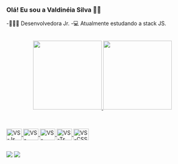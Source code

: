 ### Olá! Eu sou a Valdinéia Silva 👩🏽
-👩🏽‍💻 Desenvolvedora Jr.
-💻 Atualmente estudando a stack JS.

<div align="center">
  <a href="https://github.com/vsilva-code"><br><a href="https://www.linkedin.com/in/valdineiads/">
  <img height="180em" src="https://github-readme-stats.vercel.app/api?username=vsilva-code&show_icons=true&theme=dracula&include_all_commits=true&count_private=true"/>
  <img height="180em" src="https://github-readme-stats.vercel.app/api/top-langs/?username=vsilva-code&layout=compact&langs_count=7&theme=dracula"/>
</div>

##

<div style="display: inline_block"><br>
  <img align="center" alt="VS-Js" height="30" width="40" src="https://cdn.jsdelivr.net/gh/devicons/devicon/icons/javascript/javascript-original.svg">

  <img align="center" alt="VS-Java" height="30" width="40" src="https://cdn.jsdelivr.net/gh/devicons/devicon/icons/java/java-original-wordmark.svg" />

  <img align="center" alt="VS-Html" height="30" width="40" src="https://cdn.jsdelivr.net/gh/devicons/devicon/icons/html5/html5-original-wordmark.svg" />

  <img align="center" alt="VS-Ts" height="30" width="40" src="https://cdn.jsdelivr.net/gh/devicons/devicon/icons/typescript/typescript-original.svg" />

  <img align="center" alt="VS-CSS" height="30" width="40" src="https://cdn.jsdelivr.net/gh/devicons/devicon/icons/css3/css3-original-wordmark.svg" />  
 
  ##
 
<div> 
  
<div>
  <a href = "mailto:valzinha.vsilva@gmail.com"><img src="https://img.shields.io/badge/-Gmail-%23333?style=for-the-badge&logo=gmail&logoColor=white" target="_blank"></a>
  <a href="https://www.linkedin.com/in/valdineiads/" target="_blank"><img src="https://img.shields.io/badge/-LinkedIn-%230077B5?style=for-the-badge&logo=linkedin&logoColor=white" target="_blank"></a>
  
  ##
  </div>
